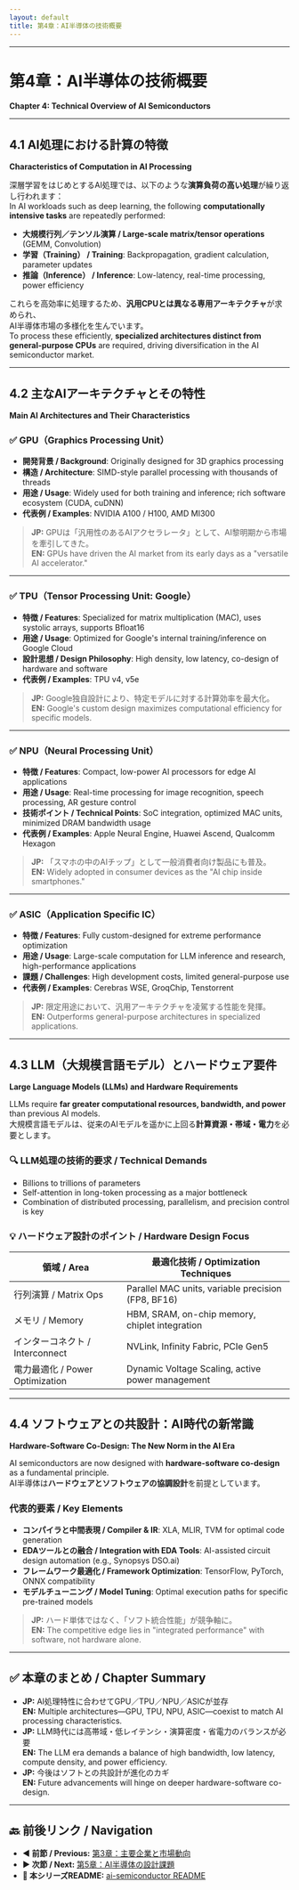 ```yaml
---
layout: default
title: 第4章：AI半導体の技術概要
---
```


---

# 第4章：AI半導体の技術概要  
**Chapter 4: Technical Overview of AI Semiconductors**

---

## 4.1 AI処理における計算の特徴  
**Characteristics of Computation in AI Processing**

深層学習をはじめとするAI処理では、以下のような**演算負荷の高い処理**が繰り返し行われます：  
In AI workloads such as deep learning, the following **computationally intensive tasks** are repeatedly performed:

- **大規模行列／テンソル演算 / Large-scale matrix/tensor operations** (GEMM, Convolution)  
- **学習（Training） / Training**: Backpropagation, gradient calculation, parameter updates  
- **推論（Inference） / Inference**: Low-latency, real-time processing, power efficiency

これらを高効率に処理するため、**汎用CPUとは異なる専用アーキテクチャ**が求められ、  
AI半導体市場の多様化を生んでいます。  
To process these efficiently, **specialized architectures distinct from general-purpose CPUs** are required, driving diversification in the AI semiconductor market.

---

## 4.2 主なAIアーキテクチャとその特性  
**Main AI Architectures and Their Characteristics**

### ✅ GPU（Graphics Processing Unit）
- **開発背景 / Background**: Originally designed for 3D graphics processing  
- **構造 / Architecture**: SIMD-style parallel processing with thousands of threads  
- **用途 / Usage**: Widely used for both training and inference; rich software ecosystem (CUDA, cuDNN)  
- **代表例 / Examples**: NVIDIA A100 / H100, AMD MI300

> **JP:** GPUは「汎用性のあるAIアクセラレータ」として、AI黎明期から市場を牽引してきた。  
> **EN:** GPUs have driven the AI market from its early days as a "versatile AI accelerator."

---

### ✅ TPU（Tensor Processing Unit: Google）
- **特徴 / Features**: Specialized for matrix multiplication (MAC), uses systolic arrays, supports Bfloat16  
- **用途 / Usage**: Optimized for Google's internal training/inference on Google Cloud  
- **設計思想 / Design Philosophy**: High density, low latency, co-design of hardware and software  
- **代表例 / Examples**: TPU v4, v5e

> **JP:** Google独自設計により、特定モデルに対する計算効率を最大化。  
> **EN:** Google's custom design maximizes computational efficiency for specific models.

---

### ✅ NPU（Neural Processing Unit）
- **特徴 / Features**: Compact, low-power AI processors for edge AI applications  
- **用途 / Usage**: Real-time processing for image recognition, speech processing, AR gesture control  
- **技術ポイント / Technical Points**: SoC integration, optimized MAC units, minimized DRAM bandwidth usage  
- **代表例 / Examples**: Apple Neural Engine, Huawei Ascend, Qualcomm Hexagon

> **JP:** 「スマホの中のAIチップ」として一般消費者向け製品にも普及。  
> **EN:** Widely adopted in consumer devices as the "AI chip inside smartphones."

---

### ✅ ASIC（Application Specific IC）
- **特徴 / Features**: Fully custom-designed for extreme performance optimization  
- **用途 / Usage**: Large-scale computation for LLM inference and research, high-performance applications  
- **課題 / Challenges**: High development costs, limited general-purpose use  
- **代表例 / Examples**: Cerebras WSE, GroqChip, Tenstorrent

> **JP:** 限定用途において、汎用アーキテクチャを凌駕する性能を発揮。  
> **EN:** Outperforms general-purpose architectures in specialized applications.

---

## 4.3 LLM（大規模言語モデル）とハードウェア要件  
**Large Language Models (LLMs) and Hardware Requirements**

LLMs require **far greater computational resources, bandwidth, and power** than previous AI models.  
大規模言語モデルは、従来のAIモデルを遥かに上回る**計算資源・帯域・電力**を必要とします。

### 🔍 LLM処理の技術的要求 / Technical Demands
- Billions to trillions of parameters  
- Self-attention in long-token processing as a major bottleneck  
- Combination of distributed processing, parallelism, and precision control is key

### 💡 ハードウェア設計のポイント / Hardware Design Focus

| 領域 / Area | 最適化技術 / Optimization Techniques |
|-------------|--------------------------------------|
| 行列演算 / Matrix Ops | Parallel MAC units, variable precision (FP8, BF16) |
| メモリ / Memory | HBM, SRAM, on-chip memory, chiplet integration |
| インターコネクト / Interconnect | NVLink, Infinity Fabric, PCIe Gen5 |
| 電力最適化 / Power Optimization | Dynamic Voltage Scaling, active power management |

---

## 4.4 ソフトウェアとの共設計：AI時代の新常識  
**Hardware-Software Co-Design: The New Norm in the AI Era**

AI semiconductors are now designed with **hardware-software co-design** as a fundamental principle.  
AI半導体は**ハードウェアとソフトウェアの協調設計**を前提としています。

### 代表的要素 / Key Elements
- **コンパイラと中間表現 / Compiler & IR**: XLA, MLIR, TVM for optimal code generation  
- **EDAツールとの融合 / Integration with EDA Tools**: AI-assisted circuit design automation (e.g., Synopsys DSO.ai)  
- **フレームワーク最適化 / Framework Optimization**: TensorFlow, PyTorch, ONNX compatibility  
- **モデルチューニング / Model Tuning**: Optimal execution paths for specific pre-trained models

> **JP:** ハード単体ではなく、「ソフト統合性能」が競争軸に。  
> **EN:** The competitive edge lies in "integrated performance" with software, not hardware alone.

---

## ✅ 本章のまとめ / Chapter Summary
- **JP:** AI処理特性に合わせてGPU／TPU／NPU／ASICが並存  
  **EN:** Multiple architectures—GPU, TPU, NPU, ASIC—coexist to match AI processing characteristics.  
- **JP:** LLM時代には高帯域・低レイテンシ・演算密度・省電力のバランスが必要  
  **EN:** The LLM era demands a balance of high bandwidth, low latency, compute density, and power efficiency.  
- **JP:** 今後はソフトとの共設計が進化のカギ  
  **EN:** Future advancements will hinge on deeper hardware-software co-design.

---

## 🔙 前後リンク / Navigation
- **◀ 前節 / Previous:** [第3章：主要企業と市場動向](03_market_trends.md)  
- **▶ 次節 / Next:** [第5章：AI半導体の設計課題](05_design_challenges.md)  
- **📄 本シリーズREADME:** [ai-semiconductor README](../README.md)
